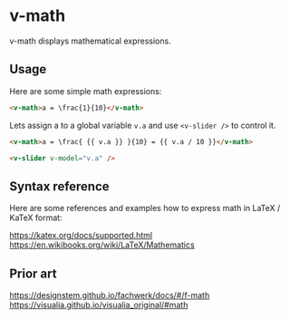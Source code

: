 # v-math

v-math displays mathematical expressions.

## Usage

Here are some simple math expressions:

```md
<v-math>a = \frac{1}{10}</v-math>
```

Lets assign <v-math>a</v-math> to a global variable `v.a` and use `<v-slider />` to control it.

```md
<v-math>a = \frac{ {{ v.a }} }{10} = {{ v.a / 10 }}</v-math>

<v-slider v-model="v.a" />
```

## Syntax reference

Here are some references and examples how to express math in LaTeX / KaTeX format:

https://katex.org/docs/supported.html
https://en.wikibooks.org/wiki/LaTeX/Mathematics

## Prior art

https://designstem.github.io/fachwerk/docs/#/f-math
https://visualia.github.io/visualia_original/#math
